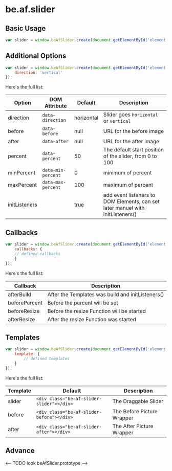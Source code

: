 # be.af.slider

## Basic Usage

```js
var slider = window.beAfSlider.create(document.getElementById('element'));
```

## Additional Options

```js
var slider = window.beAfSlider.create(document.getElementById('element'), {
    direction: 'vertical'
});
```

Here's the full list:

| Option        | DOM Attribute         | Default           |  Description                                                                   |
|---------------|-----------------------|-------------------|--------------------------------------------------------------------------------|
| direction     | `data-direction`      | horizontal        | Slider goes `horizontal` or `vertical`                                         |
| before        | `data-before`         | null              | URL for the before image                                                       |
| after         | `data-after`          | null              | URL for the after image                                                        |
| percent       | `data-percent`        | 50                | The default start position of the slider, from 0 to 100                        |
| minPercent    | `data-min-percent`    | 0                 | minimum of percent                                                             |
| maxPercent    | `data-max-percent`    | 100               | maximum of percent                                                             |
| initListeners |                       | true              | add event listeners to DOM Elements, can set later manuel with initListeners() |

## Callbacks
```js
var slider = window.beAfSlider.create(document.getElementById('element'), {
    callbacks: {
    // defined callbacks
    }
});
```

Here's the full list:

| Callback      | Description                                                                    |
|---------------|--------------------------------------------------------------------------------|
| afterBuild    | After the Templates was build and initListeners()                              |
| beforePercent | Before the percent will be set                                                 |
| beforeResize  | Before the resize Function will be started                                     |
| afterResize   | After the resize Function was started                                          |


## Templates
```js
var slider = window.beAfSlider.create(document.getElementById('element'), {
    template: {
        // defined templates
    }
});
```

Here's the full list:

| Template      | Default                                     | Description                                               |
|---------------|---------------------------------------------|-----------------------------------------------------------|
| slider        | `<div class="be-af-slider-slider"></div>`   | The Draggable Slider                                      |
| before        | `<div class="be-af-slider-before"></div>`   | The Before Picture Wrapper                                |
| after         | `<div class="be-af-slider-after"></div>`    | The After Picture Wrapper                                 |


## Advance

<-- TODO look beAfSlider.prototype -->


